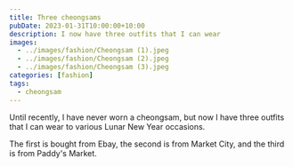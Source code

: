 ```yaml
---
title: Three cheongsams
pubDate: 2023-01-31T10:00:00+10:00
description: I now have three outfits that I can wear
images:
  - ../images/fashion/Cheongsam (1).jpeg
  - ../images/fashion/Cheongsam (2).jpeg
  - ../images/fashion/Cheongsam (3).jpeg
categories: [fashion]
tags:
  - cheongsam
---
```


Until recently, I have never worn a cheongsam, but now I have three outfits
that I can wear to various Lunar New Year occasions.

The first is bought from Ebay, the second is from Market City, and the third
is from Paddy's Market.
